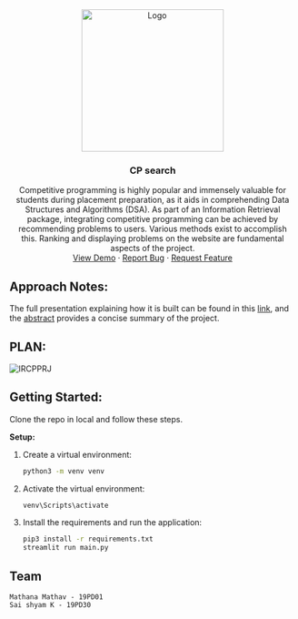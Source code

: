 <div align="center">
  <a href="https://github.com/drMy5tery/Trust-Me-Bro">
    <img src="https://cdn.iconscout.com/icon/free/png-256/free-leetcode-3445700-2878632.png" alt="Logo" width="250" height="250">
  </a>

<h3 align="center">CP search</h3>

  <p align="center">
     Competitive programming is highly popular and immensely valuable for students during placement preparation, as it aids in comprehending Data Structures and Algorithms (DSA). As part of an Information Retrieval package, integrating competitive programming can be achieved by recommending problems to users. Various methods exist to accomplish this. Ranking and displaying problems on the website are fundamental aspects of the project.
    <br />
    <a href="https://cpirprj.streamlit.app/">View Demo</a>
    ·
    <a href="https://github.com/mathanamathav/CP-IR-prj/issues">Report Bug</a>
    ·
    <a href="https://github.com/mathanamathav/CP-IR-prj/issues">Request Feature</a>
  </p>
</div>

## Approach Notes:

The full presentation explaining how it is built can be found in this [link](https://www.canva.com/design/DAFy513tAFY/I5RSQgjy1bkWyudouB1mkg/edit?utm_content=DAFy513tAFY&utm_campaign=designshare&utm_medium=link2&utm_source=sharebutton), and the [abstract](https://docs.google.com/document/d/1exaPVP8jJ7QVPZKTdStbUIaLkJ2OobirSh3ZxnD5qKA/edit?usp=sharing) provides a concise summary of the project.
## PLAN:

![IRCPPRJ](https://github.com/mathanamathav/CP-IR-prj/assets/62739618/c12e818d-a6b5-42d6-a8fd-ce25fcb512d0)

## Getting Started:

Clone the repo in local and follow these steps.

**Setup:**

1. Create a virtual environment:
   ```sh
   python3 -m venv venv
   ```

2. Activate the virtual environment:
   ```sh
   venv\Scripts\activate
   ```

3. Install the requirements and run the application:
   ```sh
   pip3 install -r requirements.txt
   streamlit run main.py
   ```

## Team 

```
Mathana Mathav - 19PD01
Sai shyam K - 19PD30
```
